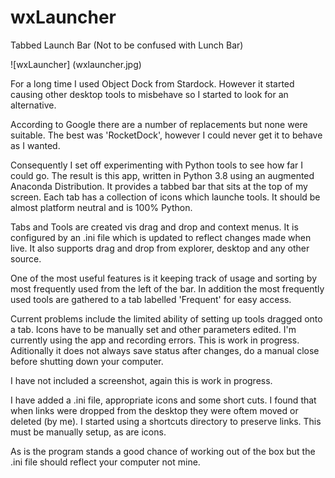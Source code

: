 # wxLauncher
Tabbed Launch Bar (Not to be confused with Lunch Bar)

![wxLauncher] (wxlauncher.jpg)

For a long time I used Object Dock from Stardock. However it started causing other desktop tools to misbehave so I started to look for an alternative. 

According to Google there are a number of replacements but none were suitable. The best was 'RocketDock', however I could never get it to behave as I wanted.

Consequently I set off experimenting with Python tools to see how far I could go. The result is this app, written in Python 3.8 using an augmented Anaconda Distribution. It provides a tabbed bar that sits at the top of my screen. Each tab has a collection of icons which launche tools. It should be almost platform neutral and is 100% Python.

Tabs and Tools are created vis drag and drop and context menus. It is configured by an .ini file which is updated to reflect changes made when live. It also supports drag and drop from explorer, desktop and any other source.

One of the most useful features is it keeping track of usage and sorting by most frequently used from the left of the bar. In addition the most frequently used tools are gathered to a tab labelled 'Frequent' for easy access.

Current problems include the limited ability of setting up tools dragged onto a tab. Icons have to be manually set and other parameters edited. I'm currently using the app and recording errors. This is work in progress. Aditionally it does not always save status after changes, do a manual close before shutting down your computer.

I have not included a screenshot, again this is work in progress.

I have added a .ini file, appropriate icons and some short cuts. I found that when links were dropped from the desktop they were oftem moved or deleted (by me). I started using a shortcuts directory to preserve links. This must be manually setup, as are icons.

As is the program stands a good chance of working out of the box but the .ini file should reflect your computer not mine.
